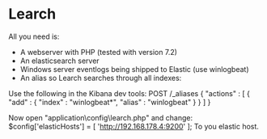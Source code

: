 # Learch
 
All you need is:
- A webserver with PHP (tested with version 7.2)
- An elasticsearch server
- Windows server eventlogs being shipped to Elastic (use winlogbeat)
- An alias so Learch searches through all indexes:

Use the following in the Kibana dev tools:
 POST /_aliases
 {
     "actions" : [
         { "add" : { "index" : "winlogbeat*", "alias" : "winlogbeat" } }
     ]
 }
 
 Now open "application\config\learch.php" and change:
 $config['elasticHosts'] = [
        'http://192.168.178.4:9200'
    ];
 To you elastic host.
